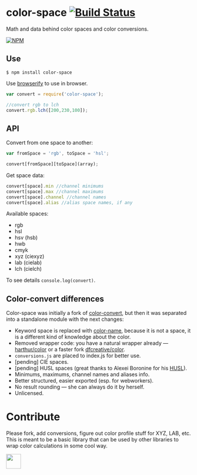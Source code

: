 # color-space [![Build Status](https://travis-ci.org/dfcreative/color-space.svg?branch=master)](https://travis-ci.org/dfcreative/color-space)

Math and data behind color spaces and color conversions.

[![NPM](https://nodei.co/npm/color-space.png?downloads=true&downloadRank=true&stars=true)](https://nodei.co/npm/color-space/)



## Use

`$ npm install color-space`

Use [browserify](https://github.com/substack/node-browserify) to use in browser.

```js
var convert = require('color-space');

//convert rgb to lch
convert.rgb.lch([200,230,100]);
```

## API

Convert from one space to another:

```js
var fromSpace = 'rgb', toSpace = 'hsl';

convert[fromSpace][toSpace](array);
```

Get space data:

```js
convert[space].min //channel minimums
convert[space].max //channel maximums
convert[space].channel //channel names
convert[space].alias //alias space names, if any
```

Available spaces:

* rgb
* hsl
* hsv (hsb)
* hwb
* cmyk
* xyz (ciexyz)
* lab (cielab)
* lch (cielch)


To see details `console.log(convert)`.



## Color-convert differences

Color-space was initially a fork of [color-convert](https://github.com/harthur/color-convert), but then it was separated into a standalone module with the next changes:

* Keyword space is replaced with [color-name](https://github.com/dfcreative/color-name/), because it is not a space, it is a different kind of knowledge about the color.
* Removed wrapper code: you have a natural wrapper already — [harthur/color](https://github.com/harthur/color) or a faster fork [dfcreative/color](https://github.com/dfcreative/color).
* `conversions.js` are placed to index.js for better use.
* [pending] CIE spaces.
* [pending] HUSL spaces (great thanks to Alexei Boronine for his [HUSL](https://github.com/boronine/husl)).
* Minimums, maximums, channel names and aliases info.
* Better structured, easier exported (esp. for webworkers).
* No result rounding — she can always do it by herself.
* Unlicensed.

# Contribute

Please fork, add conversions, figure out color profile stuff for XYZ, LAB, etc. This is meant to be a basic library that can be used by other libraries to wrap color calculations in some cool way.



<a href="http://unlicense.org/UNLICENSE"><img src="http://upload.wikimedia.org/wikipedia/commons/6/62/PD-icon.svg" width="40"/></a>